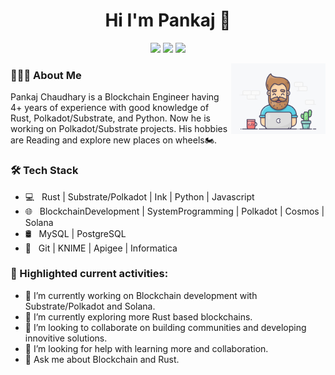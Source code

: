 <h1 align="center">Hi I'm Pankaj 👋</h1>
<p align="center">
     <a href="https://www.linkedin.com/in/thepankajchaudhary/"><img src="https://img.shields.io/badge/linkedin-%230177B5?style=flat&logo=linkedin&logoColor=white"/></a>
    <a href="https://twitter.com/paryaverse"><img src="https://img.shields.io/badge/twitter-%231FA1F1?style=flat&logo=twitter&logoColor=white"/></a>
    <a href="https://www.instagram.com/thepankajchaudhary/?hl=en"><img src="https://img.shields.io/badge/instagram-%23E4415F?style=flat&logo=instagram&logoColor=white"/></a>
  </p>
  
  

<img src="https://github.com/PankajChaudhary5/PankajChaudhary5/blob/master/5083e0a2a7dcaae07c142e8b87036a27.gif" align="right" width="30%" align = "middle"/>

<h3> 👨🏻‍💻 About Me </h3>

Pankaj Chaudhary is a Blockchain Engineer having 4+ years of experience with good knowledge of Rust, Polkadot/Substrate, and Python. Now he is working on  Polkadot/Substrate projects. His hobbies are Reading and explore new places on wheels🏍.



<h3>🛠 Tech Stack</h3>

- 💻 &nbsp; Rust | Substrate/Polkadot | Ink | Python | Javascript
- 🌐 &nbsp; BlockchainDevelopment | SystemProgramming | Polkadot | Cosmos | Solana
- 🛢 &nbsp; MySQL | PostgreSQL
- 🔧 &nbsp; Git | KNIME | Apigee | Informatica



<h3>📌 Highlighted current activities:</h3>

- 🔭 I’m currently working on Blockchain development with Substrate/Polkadot and Solana.
- 🌱 I’m currently exploring more Rust based blockchains. 
- 👯 I’m looking to collaborate on building communities and developing innovitive solutions.
- 🤔 I’m looking for help with learning more and collaboration.
- 💬 Ask me about Blockchain and Rust.


<!-- 
[![Pankaj Chaudhary's GitHub Stats](https://github-readme-stats.vercel.app/api?username=PankajChaudhary5&&show_icons=true)](https://github.com/pankajchaudhary5) -->
